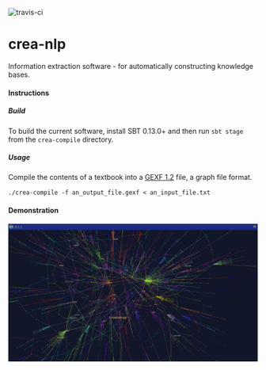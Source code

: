 
![travis-ci](https://travis-ci.org/markfarrell/crea-nlp.svg?branch=master)

# crea-nlp

Information extraction software - for automatically constructing knowledge bases.

#### Instructions

##### Build

To build the current software, install SBT 0.13.0+ and then run <code>sbt stage</code> from the <code>crea-compile</code> directory.

##### Usage

Compile the contents of a textbook into a [GEXF 1.2](http://gexf.net/format/index.html) file, a graph file format.

    ./crea-compile -f an_output_file.gexf < an_input_file.txt

#### Demonstration

 [![Results](results.png)](http://markfarrell.ca/creal)




